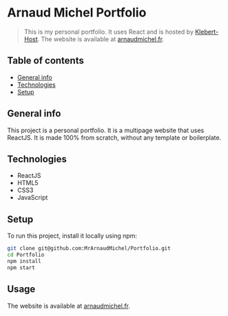 # Arnaud Michel Portfolio

> This is my personal portfolio. It uses React and is hosted by [Klebert-Host](https://klebert-host.com/).
> The website is available at [arnaudmichel.fr](https://arnaudmichel.fr/).

## Table of contents
- [General info](#general-info)
- [Technologies](#technologies)
- [Setup](#setup)

## General info

This project is a personal portfolio. It is a multipage website that uses ReactJS. It is made 100% from scratch, without any template or boilerplate.

## Technologies
- ReactJS
- HTML5
- CSS3
- JavaScript

## Setup
To run this project, install it locally using npm:

```bash
git clone git@github.com:MrArnaudMichel/Portfolio.git
cd Portfolio
npm install
npm start
```

## Usage
The website is available at [arnaudmichel.fr](https://arnaudmichel.fr/).

